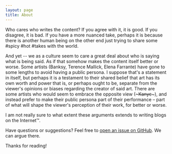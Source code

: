 ```yaml
---
layout: page
title: About
---
```


Who cares who writes the content? If you agree with it, it is good. If you disagree, it is bad. If you have a more nuanced take, perhaps it is because there is another human being on the other end just trying to share some #spicy #hot #takes with the world.

And yet -- we as a culture seem to care a great deal about who is saying what is being said. As if that somehow makes the content itself better or worse. Some artists (Banksy, Terence Mallick, Elena Farrante) have gone to some lengths to avoid having a public persona. I suppose that's a statement in itself, but perhaps it is a testament to their shared belief that art has its own worth and power that is, or perhaps ought to be, separate from the viewer's opinions or biases regarding the creator of said art. There are some artists who would seem to embrace the opposite view (~~~Kanye~~~), and instead prefer to make their public persona part of their performance – part of what will shape the viewer's perception of their work, for better or worse.

I am not really sure to what extent these arguments extends to writing blogs on the Internet™.

Have questions or suggestions? Feel free to [open an issue on GitHub](https://github.com/loudopinions.github.io/issues/new). We can argue there.

Thanks for reading!
